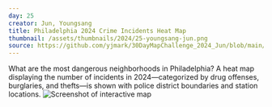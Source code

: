 ```yaml
---
day: 25
creator: Jun, Youngsang
title: Philadelphia 2024 Crime Incidents Heat Map
thumbnail: /assets/thumbnails/2024/25-youngsang-jun.png
source: https://github.com/yjmark/30DayMapChallenge_2024_Jun/blob/main/Day25_Heat/Day25_Jun.Rmd
---
```


What are the most dangerous neighborhoods in Philadelphia? A heat map displaying the number of incidents in 2024—categorized by drug offenses, burglaries, and thefts—is shown with police district boundaries and station locations.
![Screenshot of interactive map](assets/thumbnails/2024/25-youngsang-jun.png)
